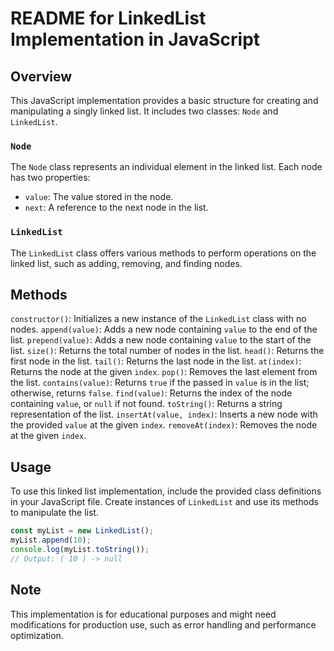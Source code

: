 # README for LinkedList Implementation in JavaScript

## Overview

This JavaScript implementation provides a basic structure for creating and manipulating a singly linked list. It includes two classes: `Node` and `LinkedList`.

### `Node`

The `Node` class represents an individual element in the linked list. Each node has two properties:

- `value`: The value stored in the node.
- `next`: A reference to the next node in the list.

### `LinkedList`

The `LinkedList` class offers various methods to perform operations on the linked list, such as adding, removing, and finding nodes.

## Methods

`constructor()`: Initializes a new instance of the `LinkedList` class with no nodes.
`append(value)`: Adds a new node containing `value` to the end of the list.
`prepend(value)`: Adds a new node containing `value` to the start of the list.
`size()`: Returns the total number of nodes in the list.
`head()`: Returns the first node in the list.
`tail()`: Returns the last node in the list.
`at(index)`: Returns the node at the given `index`.
`pop()`: Removes the last element from the list.
`contains(value)`: Returns `true` if the passed in `value` is in the list; otherwise, returns `false`.
`find(value)`: Returns the index of the node containing `value`, or `null` if not found.
`toString()`: Returns a string representation of the list.
`insertAt(value, index)`: Inserts a new node with the provided `value` at the given `index`.
`removeAt(index)`: Removes the node at the given `index`.

## Usage

To use this linked list implementation, include the provided class definitions in your JavaScript file. Create instances of `LinkedList` and use its methods to manipulate the list.

```javascript
const myList = new LinkedList();
myList.append(10);
console.log(myList.toString());
// Output: ( 10 ) -> null
```

## Note

This implementation is for educational purposes and might need modifications for production use, such as error handling and performance optimization.
